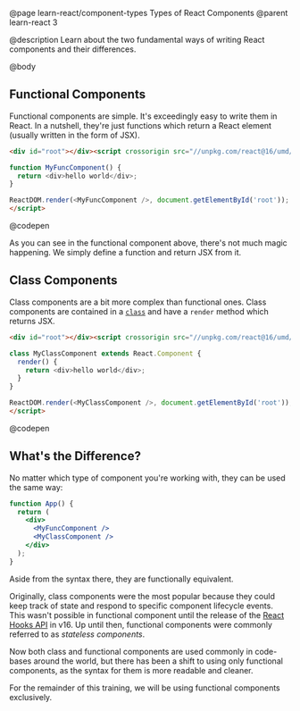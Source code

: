 @page learn-react/component-types Types of React Components
@parent learn-react 3

@description Learn about the two fundamental ways of writing React components and their differences.

@body

## Functional Components

Functional components are simple. It's exceedingly easy to write them in React. In a nutshell, they're just functions which return a React element (usually written in the form of JSX).

```html
<div id="root"></div><script crossorigin src="//unpkg.com/react@16/umd/react.development.js"></script><script crossorigin src="//unpkg.com/react-dom@16/umd/react-dom.development.js"></script><script type="jsx">

function MyFuncComponent() {
  return <div>hello world</div>;
}

ReactDOM.render(<MyFuncComponent />, document.getElementById('root'));
</script>
```
@codepen

As you can see in the functional component above, there's not much magic happening. We simply define a function and return JSX from it.

## Class Components

Class components are a bit more complex than functional ones. Class components are contained in a [`class`](https://developer.mozilla.org/en-US/docs/Web/JavaScript/Reference/Classes) and have a `render` method which returns JSX.

```html
<div id="root"></div><script crossorigin src="//unpkg.com/react@16/umd/react.development.js"></script><script crossorigin src="//unpkg.com/react-dom@16/umd/react-dom.development.js"></script><script type="jsx">

class MyClassComponent extends React.Component {
  render() {
    return <div>hello world</div>;
  }
}

ReactDOM.render(<MyClassComponent />, document.getElementById('root'));
</script>
```
@codepen

## What's the Difference?

No matter which type of component you're working with, they can be used the same way:

```jsx
function App() {
  return (
    <div>
      <MyFuncComponent />
      <MyClassComponent />
    </div>
  );
}
```

Aside from the syntax there, they are functionally equivalent.

Originally, class components were the most popular because they could keep track of state and respond to specific component lifecycle events. This wasn't possible in functional component until the release of the [React Hooks API](https://reactjs.org/docs/hooks-reference.html) in v16. Up until then, functional components were commonly referred to as _stateless components_.

Now both class and functional components are used commonly in code-bases around the world, but there has been a shift to using only functional components, as the syntax for them is more readable and cleaner.

For the remainder of this training, we will be using functional components exclusively.

